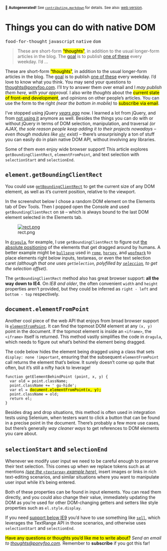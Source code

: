 <sub>&#x1F6A8; <strong>Autogenerated!</strong> See <a href="https://github.com/ponyfoo/articles/tree/noindex/contributing.markdown"><code>contributing.markdown</code></a> for details. See also: <a href="https://ponyfoo.com/articles/things-you-can-do-in-plain-javascript">web version</a>.</sub>

<a href="https://ponyfoo.com/articles/things-you-can-do-in-plain-javascript"><div></div></a>

<h1>Things you can do with native DOM</h1>

<p><kbd>food-for-thought</kbd> <kbd>javascript</kbd> <kbd>native</kbd> <kbd>dom</kbd></p>

<blockquote><p>These are short-form <mark class="md-mark">&#x201C;thoughts&#x201D;</mark>, in addition to the usual longer-form articles in the blog. The <a href="https://ponyfoo.com/articles/food-for-thought-begins">goal</a> is to publish <a href="https://ponyfoo.com/articles/tagged/food-for-thought">one of these</a> every weekday. I&#x2019;d &#x2026;</p></blockquote>

<div><p>These are short-form <mark class="md-mark">&#x201C;thoughts&#x201D;</mark>, in addition to the usual longer-form articles in the blog. The <a href="https://ponyfoo.com/articles/food-for-thought-begins">goal</a> is to publish <a href="https://ponyfoo.com/articles/tagged/food-for-thought">one of these</a> every weekday. I&#x2019;d love to know what you think. You may send your questions to <a href="mailto:thoughts@ponyfoo.com">thoughts@ponyfoo.com</a>. I&#x2019;ll try to answer them over email and I <em>may publish them here, with your approval</em>. I also write <em>thoughts</em> about the <mark class="md-mark">current state of front-end development</mark>, and opinions on other people&#x2019;s articles. You can use the form to the right <em>(near the bottom in mobile)</em> to <mark class="md-mark">subscribe via email</mark>.</p></div>

<blockquote></blockquote>

<div><p>I&#x2019;ve stopped using jQuery <a href="https://ponyfoo.com/articles/getting-over-jquery"><em>years ago</em></a> now. I learned a lot from jQuery, and from <a href="https://ponyfoo.com/articles/getting-over-jquery">not using it</a> anymore as well. Besides the things you can do with or without jQuery in terms of DOM selection, manipulation, and traversal <em>(or AJAX, the sole reason people keep adding it to their projects nowadays &#x2013; even though modules like <a href="https://github.com/Raynos/xhr" target="_blank"><code class="md-code md-code-inline">xhr</code></a> exist)</em> &#x2013; there&#x2019;s unsurprisingly a ton of stuff you can easily do in plain native DOM API, without involving any libraries.</p> <p>Some of them even enjoy wide browser support! This article explores <code class="md-code md-code-inline">getBoundingClientRect</code>, <code class="md-code md-code-inline">elementFromPoint</code>, and text selection with <code class="md-code md-code-inline">selectionStart</code> and <code class="md-code md-code-inline">selectionEnd</code>.</p></div>

<div><h2 id="elementgetboundingclientrect"><code class="md-code md-code-inline">element.getBoundingClientRect</code></h2> <p>You could use <a href="https://developer.mozilla.org/en/docs/Web/API/Element/getBoundingClientRect" target="_blank" aria-label="Element.getBoundingClientRect() &#x2013; MDN"><code class="md-code md-code-inline">getBoundingClientRect</code></a> to get the current size of any DOM element, as well as it&#x2019;s current position, relative to the viewport.</p> <p>In the screenshot below I chose a random DOM element on the Elements tab of Dev Tools. Then I popped open the Console and used <code class="md-code md-code-inline">getBoundingClientRect</code> on <code class="md-code md-code-inline">$0</code> &#x2013; which is always bound to the last DOM element selected in the Elements tab.</p> <figure><a href="https://developer.mozilla.org/en/docs/Web/API/Element/getBoundingClientRect" target="_blank" aria-label="Element.getBoundingClientRect() &#x2013; MDN"><img alt="rect.png" class="" src="https://i.imgur.com/FO1GqeR.png"></a><figcaption>rect.png</figcaption></figure> <p>In <a href="https://github.com/bevacqua/dragula" target="_blank" aria-label="bevacqua/dragula on GitHub"><code class="md-code md-code-inline">dragula</code></a>, for example, I use <code class="md-code md-code-inline">getBoundingClientRect</code> to figure out <a href="https://github.com/bevacqua/dragula/blob/8ebbffc7a674234cc55e757155d981dca9ab3288/dragula.js#L463-L469" target="_blank" aria-label="getOffset() method in dragula">the absolute positioning</a> of the elements that get dragged around by humans. A better example might be <a href="https://github.com/bevacqua/bullseye/blob/bab4799cdf02e5df2bef81d48faddc75a0b03f6f/bullseye.js#L44" target="_blank" aria-label="bevacqua/bullseye on GitHub"><code class="md-code md-code-inline">bullseye</code></a> used in <a href="https://github.com/bevacqua/rome" target="_blank" aria-label="bevacqua/rome on GitHub"><code class="md-code md-code-inline">rome</code></a>, <a href="https://github.com/bevacqua/horsey" target="_blank" aria-label="bevacqua/horsey on GitHub"><code class="md-code md-code-inline">horsey</code></a>, and <a href="https://github.com/bevacqua/woofmark" target="_blank" aria-label="bevacqua/woofmark on GitHub"><code class="md-code md-code-inline">woofmark</code></a> to place elements right below inputs, textareas, or even the text selection caret <em>(although that one uses <code class="md-code md-code-inline">getSelection</code>, polyfilled by <a href="https://github.com/bevacqua/seleccion" target="_blank" aria-label="bevacqua/seleccion on GitHub"><code class="md-code md-code-inline">seleccion</code></a>, to get the selection offset)</em>.</p> <p>The <code class="md-code md-code-inline">getBoundingClientRect</code> method also has great browser support: <strong>all the way down to IE4</strong>. On <em>IE8 and older</em>, the often convenient <code class="md-code md-code-inline">width</code> and <code class="md-code md-code-inline">height</code> properties aren&#x2019;t provided, but they could be inferred as <code class="md-code md-code-inline">right - left</code> and <code class="md-code md-code-inline">bottom - top</code> respectively.</p> <h2 id="documentelementfrompoint"><code class="md-code md-code-inline">document.elementFromPoint</code></h2> <p>Another cool piece of the web API that enjoys from broad browser support is <a href="https://developer.mozilla.org/en-US/docs/Web/API/Document/elementFromPoint" target="_blank" aria-label="Document.elementFromPoint() &#x2013; MDN"><code class="md-code md-code-inline">elementFromPoint</code></a>. It can find the topmost DOM element at any <code class="md-code md-code-inline">(x, y)</code> point in the document. If the topmost element is inside an <code class="md-code md-code-inline">&lt;iframe&gt;</code>, the <code class="md-code md-code-inline">&lt;iframe&gt;</code> itself is returned. This method vastly simplifies the code in <code class="md-code md-code-inline">dragula</code>, which needs to figure out what&#x2019;s behind the element being dragged.</p> <p>The code below hides the element being dragged using a class that sets <code class="md-code md-code-inline">display: none !important</code>, ensuring that the subsequent <code class="md-code md-code-inline">elementFromPoint</code> call returns the element that&#x2019;s below. It surely doesn&#x2019;t come up quite that often, but it&#x2019;s still a nifty hack to leverage!</p> <pre class="md-code-block"><code class="md-code md-lang-javascript"><span class="md-code-function"><span class="md-code-keyword">function</span> <span class="md-code-title">getElementBehindPoint</span> <span class="md-code-params">(point, x, y)</span> </span>{
  <span class="md-code-keyword">var</span> old = point.className;
  point.className += <span class="md-code-string">&apos; gu-hide&apos;</span>;
  <span class="md-code-keyword">var</span> el = <mark class="md-mark md-code-mark">document.elementFromPoint(x, y);</mark>
  point.className = old;
  <span class="md-code-keyword">return</span> el;
}
</code></pre> <p>Besides drag and drop situations, this method is often used in integration tests using Selenium, when testers want to click a button that can be found in a precise point in the document. There&#x2019;s probably a few more use cases, but there&#x2019;s generally <em>way cleaner ways</em> to get references to DOM elements you care about.</p> <h2 id="selectionstart-and-selectionend"><code class="md-code md-code-inline">selectionStart</code> and <code class="md-code md-code-inline">selectionEnd</code></h2> <p>Whenever we modify user input we need to be careful enough to preserve their text selection. This comes up when we replace tokens such as at mentions <a href="http://bevacqua.github.io/horsey/" target="_blank" aria-label="Horsey autocomplete demo on GitHub Pages"><em>(see the <code class="md-code md-code-inline">&lt;textarea&gt;</code> example here)</em></a>, insert images or links in rich text-editing scenarios, and similar situations where you want to manipulate user input while it&#x2019;s being entered.</p> <p>Both of these properties can be found in input elements. You can read them directly, and you could also change their value, immediately updating the DOM as you&#x2019;re used for other DOM-changing getters and setters like style properties such as <code class="md-code md-code-inline">el.style.display</code>.</p> <p>If you need <a href="https://developer.mozilla.org/en-US/docs/Web/API/HTMLInputElement/setSelectionRange" target="_blank" aria-label="HTMLInputElement.setSelectionRange() &#x2013; MDN">support below IE9</a> you&#x2019;d have to use something like <a href="https://github.com/bevacqua/sell" target="_blank" aria-label="bevacqua/sell on GitHub"><code class="md-code md-code-inline">sell</code></a>, which leverages the TextRange API in those scenarios, and otherwise uses <code class="md-code md-code-inline">selectionStart</code> and <code class="md-code md-code-inline">selectionEnd</code>.</p> <p><mark class="md-mark">Have any questions or thoughts you&#x2019;d like me to write about?</mark> <em>Send an email to <a href="mailto:thoughts@ponyfoo.com" aria-label="Send me your questions and feedback!">thoughts@ponyfoo.com</a>.</em> Remember to <strong>subscribe</strong> if you got this far!</p></div>
